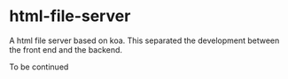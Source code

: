 # html-file-server
A html file server based on koa. This separated the development between the front end and the backend.

To be continued

